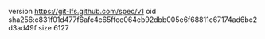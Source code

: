 version https://git-lfs.github.com/spec/v1
oid sha256:c831f01d477f6afc4c65ffee064eb92dbb005e6f68811c67174ad6bc2d3ad49f
size 6127
